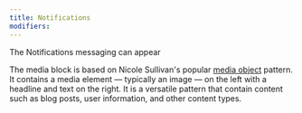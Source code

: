 ```yaml
---
title: Notifications
modifiers:
---
```


The Notifications messaging can appear 

The media block is based on Nicole Sullivan's popular [media object](http://www.stubbornella.org/content/2010/06/25/the-media-object-saves-hundreds-of-lines-of-code/) pattern. It contains a media element — typically an image — on the left with a headline and text on the right. It is a versatile pattern that contain content such as blog posts, user information, and other content types.
